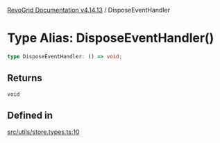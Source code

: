 [RevoGrid Documentation v4.14.13](README.md) / DisposeEventHandler

# Type Alias: DisposeEventHandler()

```ts
type DisposeEventHandler: () => void;
```

## Returns

`void`

## Defined in

[src/utils/store.types.ts:10](https://github.com/revolist/revogrid/blob/4eff1607ca8ee7d75f31750c713182488767268a/src/utils/store.types.ts#L10)
